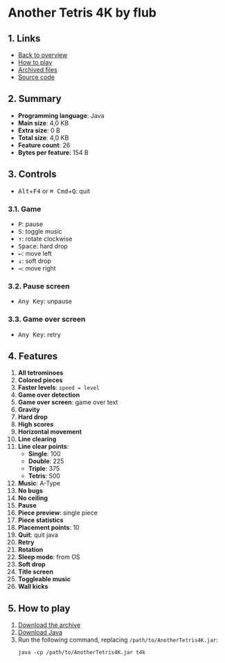 # Another Tetris 4K by flub

## 1. Links

- [Back to overview](../README.md)
- [How to play](#5-how-to-play)
- [Archived files](https://github.com/nineteendo/tetris4karchive/tree/main/another-tetris-4k/archive)
- [Source code](https://github.com/netspooky/hardcode/tree/master/04096/java/t4k)

## 2. Summary

- **Programming language**: Java
- **Main size**: 4,0 KB
- **Extra size**: 0 B
- **Total size**: 4,0 KB
- **Feature count**: 26
- **Bytes per feature**: 154 B

## 3. Controls

- <kbd>Alt</kbd>+<kbd>F4</kbd> or <kbd>⌘ Cmd</kbd>+<kbd>Q</kbd>: quit

### 3.1. Game

- <kbd>P</kbd>: pause
- <kbd>S</kbd>: toggle music
- <kbd>↑</kbd>: rotate clockwise
- <kbd>Space</kbd>: hard drop
- <kbd>←</kbd>: move left
- <kbd>↓</kbd>: soft drop
- <kbd>→</kbd>: move right

### 3.2. Pause screen

- <kbd>Any Key</kbd>: unpause

### 3.3. Game over screen

- <kbd>Any Key</kbd>: retry

## 4. Features

1. **All tetrominoes**
2. **Colored pieces**
3. **Faster levels**: `speed = level`
4. **Game over detection**
5. **Game over screen**: game over text
6. **Gravity**
7. **Hard drop**
8. **High scores**
9. **Horizontal movement**
10. **Line clearing**
11. **Line clear points**:
    - **Single**: 100
    - **Double**: 225
    - **Triple**: 375
    - **Tetris**: 500
12. **Music**: A-Type
13. **No bugs**
14. **No ceiling**
15. **Pause**
16. **Piece preview**: single piece
17. **Piece statistics**
18. **Placement points**: 10
19. **Quit**: quit java
20. **Retry**
21. **Rotation**
22. **Sleep mode**: from OS
23. **Soft drop**
24. **Title screen**
25. **Toggleable music**
26. **Wall kicks**

## 5. How to play

1. [Download the archive](https://codeload.github.com/nineteendo/tetris4karchive/zip/refs/heads/main)
2. [Download Java](https://java.com/download)
3. Run the following command, replacing `/path/to/AnotherTetris4K.jar`:
    ```shell
    java -cp /path/to/AnotherTetris4K.jar t4k
    ```